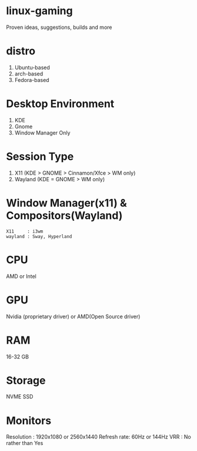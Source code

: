 # linux-gaming
Proven ideas, suggestions, builds and more

# distro
1. Ubuntu-based
2. arch-based
3. Fedora-based

# Desktop Environment
1. KDE
2. Gnome
3. Window Manager Only

# Session Type
1. X11      (KDE > GNOME > Cinnamon/Xfce > WM only)
2. Wayland  (KDE = GNOME > WM only)

# Window Manager(x11) & Compositors(Wayland)

    X11     : i3wm
    wayland : Sway, Hyperland

# CPU
AMD or Intel

# GPU
Nvidia (proprietary driver) or AMD(Open Source driver)

# RAM
16-32 GB

# Storage
NVME SSD

# Monitors
Resolution  : 1920x1080 or 2560x1440
Refresh rate: 60Hz or 144Hz
VRR         : No rather than Yes
